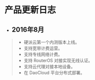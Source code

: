 # 产品更新日志


- ## 2016年8月

> - 硬派云第一个内测版本上线。  
> - 支持宽带计费运营。  
> - 支持专线网络计费。  
> - 支持 RouterOS 对接实现无线认证。  
> - 支持云代理对接本地设备。  
> - 在 DaoCloud 平台分布式部署。  